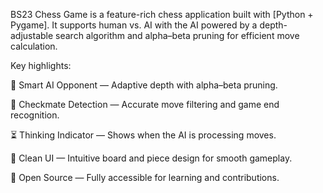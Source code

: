 BS23 Chess Game is a feature-rich chess application built with [Python + Pygame].
It supports human vs. AI with the AI powered by a depth-adjustable search algorithm and alpha–beta pruning for efficient move calculation.

Key highlights:

🧠 Smart AI Opponent — Adaptive depth with alpha–beta pruning.

🎯 Checkmate Detection — Accurate move filtering and game end recognition.

⏳ Thinking Indicator — Shows when the AI is processing moves.

🎨 Clean UI — Intuitive board and piece design for smooth gameplay.

💾 Open Source — Fully accessible for learning and contributions.
